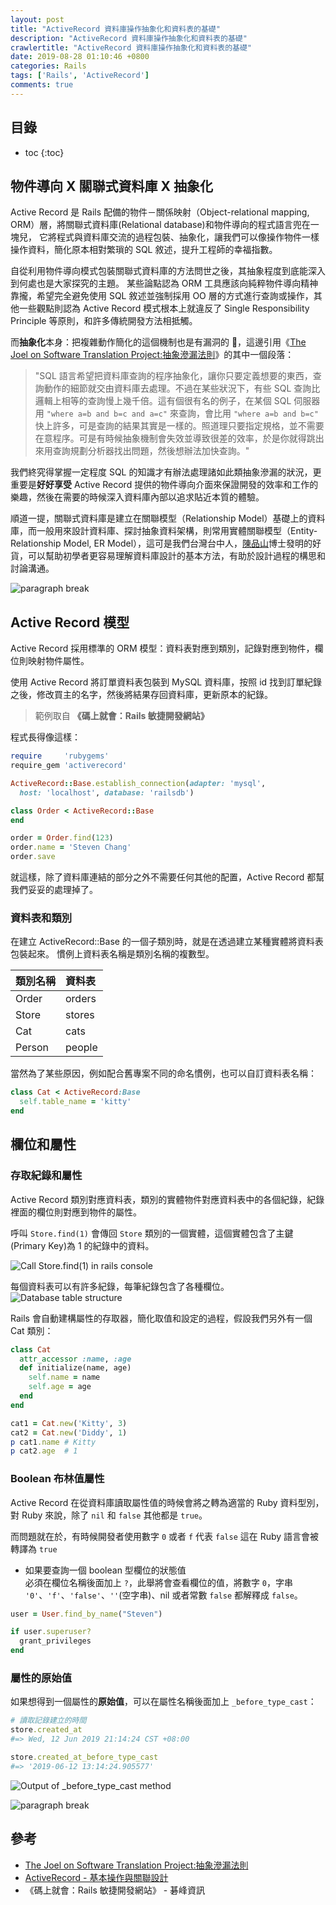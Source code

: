 ```yaml
---
layout: post
title: "ActiveRecord 資料庫操作抽象化和資料表的基礎"
description: "ActiveRecord 資料庫操作抽象化和資料表的基礎"
crawlertitle: "ActiveRecord 資料庫操作抽象化和資料表的基礎"
date: 2019-08-28 01:10:46 +0800
categories: Rails
tags: ['Rails', 'ActiveRecord']
comments: true
---
```



## 目錄

- toc
{:toc}

## 物件導向 X 關聯式資料庫 X 抽象化

Active Record 是 Rails 配備的物件－關係映射（Object-relational mapping, ORM）層，將關聯式資料庫(Relational database)和物件導向的程式語言兜在一塊兒，
它將程式與資料庫交流的過程包裝、抽象化，讓我們可以像操作物件一樣操作資料，簡化原本相對繁瑣的 SQL 敘述，提升工程師的幸福指數。

自從利用物件導向模式包裝關聯式資料庫的方法問世之後，其抽象程度到底能深入到何處也是大家探究的主題。
某些論點認為 ORM 工具應該向純粹物件導向精神靠攏，希望完全避免使用 SQL 敘述並強制採用 OO 層的方式進行查詢或操作，其他一些觀點則認為 Active Record 模式根本上就違反了 Single Responsibility Principle 等原則，和許多傳統開發方法相抵觸。

而**抽象化**本身：把複雜動作簡化的這個機制也是有漏洞的 ，這邊引用《[The Joel on Software Translation Project:抽象滲漏法則](http://local.joelonsoftware.com/wiki/The_Joel_on_Software_Translation_Project:%E6%8A%BD%E8%B1%A1%E6%BB%B2%E6%BC%8F%E6%B3%95%E5%89%87)》的其中一個段落：

> "SQL 語言希望把資料庫查詢的程序抽象化，讓你只要定義想要的東西，查詢動作的細節就交由資料庫去處理。不過在某些狀況下，有些 SQL 查詢比邏輯上相等的查詢慢上幾千倍。這有個很有名的例子，在某個 SQL 伺服器用 `"where a=b and b=c and a=c"` 來查詢，會比用 `"where a=b and b=c"` 快上許多，可是查詢的結果其實是一樣的。照道理只要指定規格，並不需要在意程序。可是有時候抽象機制會失效並導致很差的效率，於是你就得跳出來用查詢規劃分析器找出問題，然後想辦法加快查詢。"

我們終究得掌握一定程度 SQL 的知識才有辦法處理諸如此類抽象滲漏的狀況，更重要是**好好享受** Active Record 提供的物件導向介面來保證開發的效率和工作的樂趣，然後在需要的時候深入資料庫內部以追求貼近本質的體驗。

順道一提，關聯式資料庫是建立在關聯模型（Relationship Model）基礎上的資料庫，而一般用來設計資料庫、探討抽象資料架構，則常用實體關聯模型（Entity-Relationship Model, ER Model），這可是我們台灣台中人，[陳品山](https://zh.wikipedia.org/wiki/%E9%99%88%E5%93%81%E5%B1%B1)博士發明的好貨，可以幫助初學者更容易理解資料庫設計的基本方法，有助於設計過程的構思和討論溝通。

![paragraph break](https://order-brother.s3-ap-northeast-1.amazonaws.com/paragraph+break/separator-1.png)

## Active Record 模型

Active Record 採用標準的 ORM 模型：資料表對應到類別，記錄對應到物件，欄位則映射物件屬性。

使用 Active Record 將訂單資料表包裝到 MySQL 資料庫，按照 id 找到訂單紀錄之後，修改買主的名字，然後將結果存回資料庫，更新原本的紀錄。

> 範例取自 **《碼上就會：Rails 敏捷開發網站》**

程式長得像這樣：

```ruby
require     'rubygems'
require_gem 'activerecord'

ActiveRecord::Base.establish_connection(adapter: 'mysql',
  host: 'localhost', database: 'railsdb')

class Order < ActiveRecord::Base
end

order = Order.find(123)
order.name = 'Steven Chang'
order.save
```

就這樣，除了資料庫連結的部分之外不需要任何其他的配置，Active Record 都幫我們妥妥的處理掉了。

### 資料表和類別

在建立 ActiveRecord::Base 的一個子類別時，就是在透過建立某種實體將資料表包裝起來。
慣例上資料表名稱是類別名稱的複數型。

| 類別名稱 | 資料表 |
| :------- | :----- |
| Order    | orders |
| Store    | stores |
| Cat      | cats   |
| Person   | people |

當然為了某些原因，例如配合舊專案不同的命名慣例，也可以自訂資料表名稱：

```ruby
class Cat < ActiveRecord:Base
  self.table_name = 'kitty'
end
```

## 欄位和屬性

### 存取紀錄和屬性

Active Record 類別對應資料表，類別的實體物件對應資料表中的各個紀錄，紀錄裡面的欄位則對應到物件的屬性。

呼叫 `Store.find(1)` 會傳回 `Store` 類別的一個實體，這個實體包含了主鍵(Primary Key)為 1 的紀錄中的資料。

![Call Store.find(1) in rails console](https://i.imgur.com/O7vibSN.png)

每個資料表可以有許多紀錄，每筆紀錄包含了各種欄位。
![Database table structure](https://i.imgur.com/r37E6rH.png)

Rails 會自動建構屬性的存取器，簡化取值和設定的過程，假設我們另外有一個 Cat 類別：

```ruby
class Cat
  attr_accessor :name, :age
  def initialize(name, age)
    self.name = name
    self.age = age
  end
end

cat1 = Cat.new('Kitty', 3)
cat2 = Cat.new('Diddy', 1)
p cat1.name # Kitty
p cat2.age  # 1
```

### Boolean 布林值屬性

Active Record 在從資料庫讀取屬性值的時候會將之轉為適當的 Ruby 資料型別，對 Ruby 來說，除了 `nil` 和 `false` 其他都是 `true`。

而問題就在於，有時候開發者使用數字 `0` 或者 `f` 代表 `false` 這在 Ruby 語言會被轉譯為 `true`

- 如果要查詢一個 boolean 型欄位的狀態值  
  必須在欄位名稱後面加上 `?`，此舉將會查看欄位的值，將數字 `0`，字串 `'0'`、`'f'`、`'false'`、`''`(空字串)、nil 或者常數 `false` 都解釋成 `false`。

```ruby
user = User.find_by_name("Steven")

if user.superuser?
  grant_privileges
end
```

### 屬性的原始值
如果想得到一個屬性的**原始值**，可以在屬性名稱後面加上 `_before_type_cast`：

```ruby
# 讀取記錄建立的時間
store.created_at
#=> Wed, 12 Jun 2019 21:14:24 CST +08:00

store.created_at_before_type_cast
#=> '2019-06-12 13:14:24.905577'
```

![Output of _before_type_cast method](https://i.imgur.com/XmMaWuC.jpg)

![paragraph break](https://order-brother.s3-ap-northeast-1.amazonaws.com/paragraph+break/separator-1.png)

## 參考

- [The Joel on Software Translation Project:抽象滲漏法則](http://local.joelonsoftware.com/wiki/The_Joel_on_Software_Translation_Project:%E6%8A%BD%E8%B1%A1%E6%BB%B2%E6%BC%8F%E6%B3%95%E5%89%87)
- [ActiveRecord - 基本操作與關聯設計](https://ihower.tw/rails/activerecord.html)
- 《碼上就會：Rails 敏捷開發網站》 - 碁峰資訊
